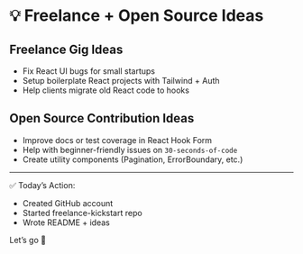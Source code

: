 # 💡 Freelance + Open Source Ideas

## Freelance Gig Ideas
- Fix React UI bugs for small startups
- Setup boilerplate React projects with Tailwind + Auth
- Help clients migrate old React code to hooks

## Open Source Contribution Ideas
- Improve docs or test coverage in React Hook Form
- Help with beginner-friendly issues on `30-seconds-of-code`
- Create utility components (Pagination, ErrorBoundary, etc.)

---

✅ Today’s Action:
- Created GitHub account
- Started freelance-kickstart repo
- Wrote README + ideas

Let’s go 🚀
